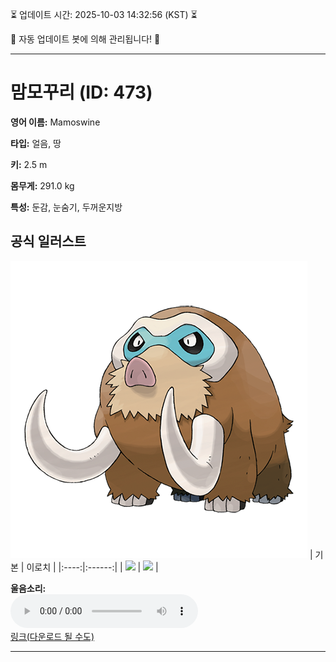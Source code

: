 
⏳ 업데이트 시간: 2025-10-03 14:32:56 (KST) ⏳

🤖 자동 업데이트 봇에 의해 관리됩니다! 🤖

---

# 맘모꾸리 (ID: 473)
**영어 이름:** Mamoswine

**타입:** 얼음, 땅

**키:** 2.5 m

**몸무게:** 291.0 kg

**특성:** 둔감, 눈숨기, 두꺼운지방

## 공식 일러스트
![](https://raw.githubusercontent.com/PokeAPI/sprites/master/sprites/pokemon/other/official-artwork/473.png)
| 기본 | 이로치 |
|:----:|:------:|
| <img src="http://play.pokemonshowdown.com/sprites/ani/mamoswine.gif" width="200"> | <img src="http://play.pokemonshowdown.com/sprites/ani-shiny/mamoswine.gif" width="200"> |

**울음소리:**<br><audio controls src="https://raw.githubusercontent.com/PokeAPI/cries/main/cries/pokemon/latest/473.ogg"></audio><br> [링크(다운로드 될 수도)](https://raw.githubusercontent.com/PokeAPI/cries/main/cries/pokemon/latest/473.ogg)


---
